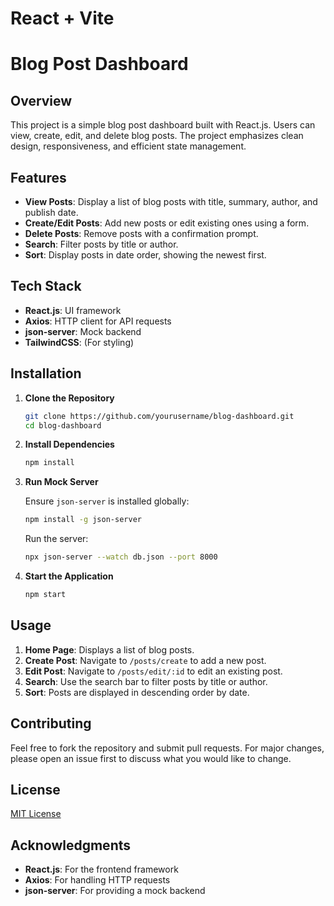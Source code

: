 # React + Vite

# Blog Post Dashboard

## Overview

This project is a simple blog post dashboard built with React.js. Users can view, create, edit, and delete blog posts. The project emphasizes clean design, responsiveness, and efficient state management.

## Features

- **View Posts**: Display a list of blog posts with title, summary, author, and publish date.
- **Create/Edit Posts**: Add new posts or edit existing ones using a form.
- **Delete Posts**: Remove posts with a confirmation prompt.
- **Search**: Filter posts by title or author.
- **Sort**: Display posts in date order, showing the newest first.

## Tech Stack

- **React.js**: UI framework
- **Axios**: HTTP client for API requests
- **json-server**: Mock backend
- **TailwindCSS**: (For styling)

## Installation

1. **Clone the Repository**

    ```bash
    git clone https://github.com/yourusername/blog-dashboard.git
    cd blog-dashboard
    ```

2. **Install Dependencies**

    ```bash
    npm install
    ```

3. **Run Mock Server**

    Ensure `json-server` is installed globally:

    ```bash
    npm install -g json-server
    ```

    Run the server:

    ```bash
    npx json-server --watch db.json --port 8000
    ```

4. **Start the Application**

    ```bash
    npm start
    ```

## Usage

1. **Home Page**: Displays a list of blog posts.
2. **Create Post**: Navigate to `/posts/create` to add a new post.
3. **Edit Post**: Navigate to `/posts/edit/:id` to edit an existing post.
4. **Search**: Use the search bar to filter posts by title or author.
5. **Sort**: Posts are displayed in descending order by date.

## Contributing

Feel free to fork the repository and submit pull requests. For major changes, please open an issue first to discuss what you would like to change.

## License

[MIT License](LICENSE)

## Acknowledgments

- **React.js**: For the frontend framework
- **Axios**: For handling HTTP requests
- **json-server**: For providing a mock backend
